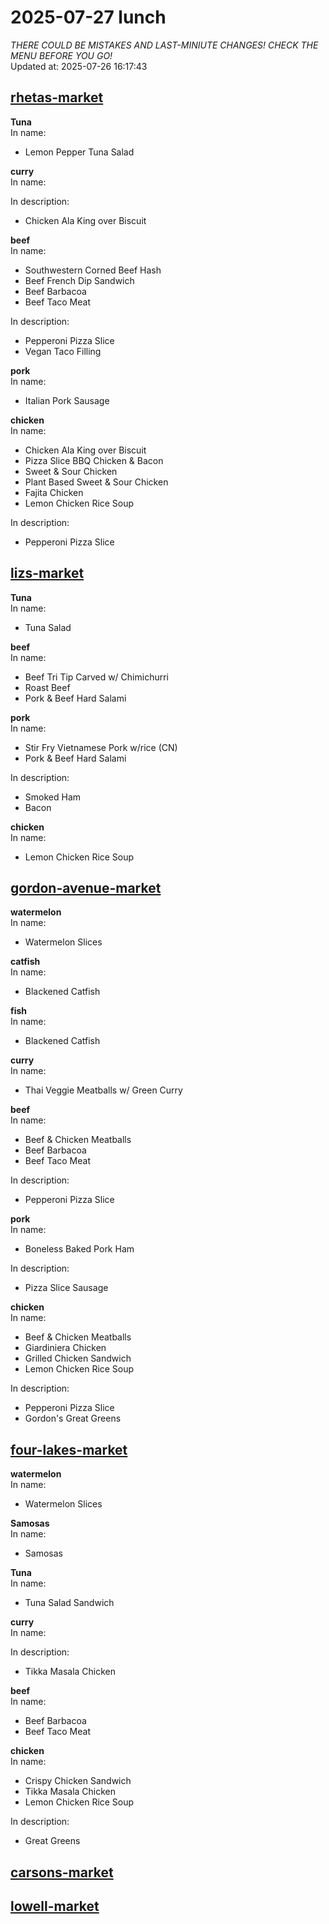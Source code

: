 # 2025-07-27 lunch  
*THERE COULD BE MISTAKES AND LAST-MINIUTE CHANGES! CHECK THE MENU BEFORE YOU GO!*  
Updated at: 2025-07-26 16:17:43  
## [rhetas-market](https://wisc-housingdining.nutrislice.com/menu/rhetas-market/lunch/2025-07-27)  
**Tuna**  
In name:   
 - Lemon Pepper Tuna Salad  
  
**curry**  
In name:   
  
In description:   
 - Chicken Ala King over Biscuit  
  
**beef**  
In name:   
 - Southwestern Corned Beef Hash  
 - Beef French Dip Sandwich  
 - Beef Barbacoa  
 - Beef Taco Meat  
  
In description:   
 - Pepperoni Pizza Slice  
 - Vegan Taco Filling  
  
**pork**  
In name:   
 - Italian Pork Sausage  
  
**chicken**  
In name:   
 - Chicken Ala King over Biscuit  
 - Pizza Slice BBQ Chicken & Bacon  
 - Sweet & Sour Chicken  
 - Plant Based Sweet & Sour Chicken  
 - Fajita Chicken  
 - Lemon Chicken Rice Soup  
  
In description:   
 - Pepperoni Pizza Slice  
  
## [lizs-market](https://wisc-housingdining.nutrislice.com/menu/lizs-market/lunch/2025-07-27)  
**Tuna**  
In name:   
 - Tuna Salad  
  
**beef**  
In name:   
 - Beef Tri Tip Carved w/ Chimichurri  
 - Roast Beef  
 - Pork & Beef Hard Salami  
  
**pork**  
In name:   
 - Stir Fry Vietnamese Pork w/rice (CN)  
 - Pork & Beef Hard Salami  
  
In description:   
 - Smoked Ham  
 - Bacon  
  
**chicken**  
In name:   
 - Lemon Chicken Rice Soup  
  
## [gordon-avenue-market](https://wisc-housingdining.nutrislice.com/menu/gordon-avenue-market/lunch/2025-07-27)  
**watermelon**  
In name:   
 - Watermelon Slices  
  
**catfish**  
In name:   
 - Blackened Catfish  
  
**fish**  
In name:   
 - Blackened Catfish  
  
**curry**  
In name:   
 - Thai Veggie Meatballs w/ Green Curry  
  
**beef**  
In name:   
 - Beef & Chicken Meatballs  
 - Beef Barbacoa  
 - Beef Taco Meat  
  
In description:   
 - Pepperoni Pizza Slice  
  
**pork**  
In name:   
 - Boneless Baked Pork Ham  
  
In description:   
 - Pizza Slice Sausage  
  
**chicken**  
In name:   
 - Beef & Chicken Meatballs  
 - Giardiniera Chicken  
 - Grilled Chicken Sandwich  
 - Lemon Chicken Rice Soup  
  
In description:   
 - Pepperoni Pizza Slice  
 - Gordon's Great Greens  
  
## [four-lakes-market](https://wisc-housingdining.nutrislice.com/menu/four-lakes-market/lunch/2025-07-27)  
**watermelon**  
In name:   
 - Watermelon Slices  
  
**Samosas**  
In name:   
 - Samosas  
  
**Tuna**  
In name:   
 - Tuna Salad Sandwich  
  
**curry**  
In name:   
  
In description:   
 - Tikka Masala Chicken  
  
**beef**  
In name:   
 - Beef Barbacoa  
 - Beef Taco Meat  
  
**chicken**  
In name:   
 - Crispy Chicken Sandwich  
 - Tikka Masala Chicken  
 - Lemon Chicken Rice Soup  
  
In description:   
 - Great Greens  
  
## [carsons-market](https://wisc-housingdining.nutrislice.com/menu/carsons-market/lunch/2025-07-27)  
## [lowell-market](https://wisc-housingdining.nutrislice.com/menu/lowell-market/lunch/2025-07-27)  
  
